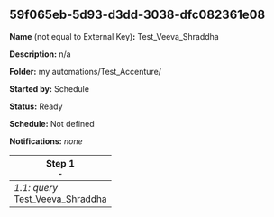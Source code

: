 ## 59f065eb-5d93-d3dd-3038-dfc082361e08

**Name** (not equal to External Key)**:** Test_Veeva_Shraddha

**Description:** n/a

**Folder:** my automations/Test_Accenture/

**Started by:** Schedule

**Status:** Ready

**Schedule:** Not defined

**Notifications:** _none_


| Step 1<br>_<small>-</small>_ |
| --- |
| _1.1: query_<br>Test_Veeva_Shraddha |
